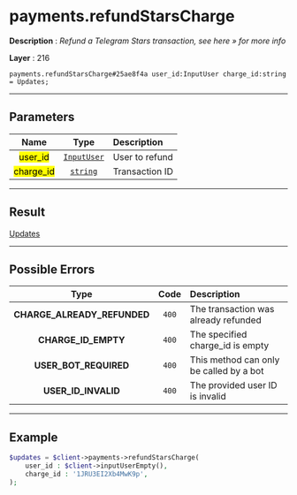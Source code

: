 # payments.refundStarsCharge

**Description** : *Refund a Telegram Stars transaction, see here &raquo; for more info*

**Layer** : 216

```tl
payments.refundStarsCharge#25ae8f4a user_id:InputUser charge_id:string = Updates;
```

---

## Parameters

| Name | Type | Description |
| :---: | :---: | :--- |
| <mark>user_id</mark> | [`InputUser`](type/InputUser) | User to refund |
| <mark>charge_id</mark> | [`string`](type/string) | Transaction ID |

---

## Result

[Updates](type/Updates)

---

## Possible Errors

| Type | Code | Description |
| :---: | :---: | :--- |
| **CHARGE_ALREADY_REFUNDED** | `400` | The transaction was already refunded |
| **CHARGE_ID_EMPTY** | `400` | The specified charge_id is empty |
| **USER_BOT_REQUIRED** | `400` | This method can only be called by a bot |
| **USER_ID_INVALID** | `400` | The provided user ID is invalid |

---

## Example

```php
$updates = $client->payments->refundStarsCharge(
	user_id : $client->inputUserEmpty(),
	charge_id : '1JRU3EI2Xb4MwK9p',
);
```